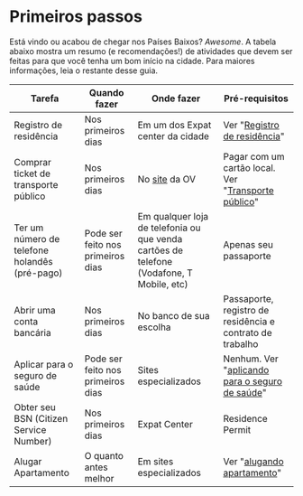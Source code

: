 # Primeiros passos

Está vindo ou acabou de chegar nos Países Baixos? *Awesome*.
A tabela abaixo mostra um resumo (e recomendações!) de atividades que devem ser feitas para que você tenha um bom início na cidade. Para maiores informações, leia o restante desse guia.

| Tarefa  | Quando fazer | Onde fazer | Pré-requisitos |
| ------------- | ------------- |------------- | ------------- |
| Registro de residência  | Nos primeiros dias | Em um dos Expat center da cidade | Ver "[Registro de residência](/pages/registro-de-residencia.md)"
| Comprar ticket de transporte público  | Nos primeiros dias | No [site](https://www.ov-chipkaart.nl/) da OV | Pagar com um cartão local. Ver "[Transporte público](/pages/transporte-publico.md)"
| Ter um número de telefone holandês (pré-pago)  | Pode ser feito nos primeiros dias  | Em qualquer loja de telefonia ou que venda cartões de telefone (Vodafone, T Mobile, etc) | Apenas seu passaporte
| Abrir uma conta bancária  | Nos primeiros dias  | No banco de sua escolha  | Passaporte, registro de residência e contrato de trabalho
| Aplicar para o seguro de saúde  | Pode ser feito nos primeiros dias  | Sites especializados | Nenhum. Ver "[aplicando para o seguro de saúde](/pages/seguro-saude.md)"
| Obter seu BSN (Citizen Service Number)  | Nos primeiros dias | Expat Center | Residence Permit
| Alugar Apartamento | O quanto antes melhor | Em sites especializados | Ver "[alugando apartamento](/pages/alugando-apartamento.md)"